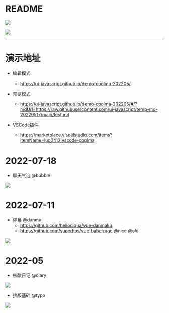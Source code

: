 # README


![](https://luo0412.oss-cn-hangzhou.aliyuncs.com/1655674557490-eJdkYpCZxJyn-image.png)

![](https://luo0412.oss-cn-hangzhou.aliyuncs.com/1652367174757-jHcRW5JCSfAz.png)

---

# 演示地址

- 编辑模式
    - https://ui-javascript.github.io/demo-coolma-202205/

- 预览模式
    - https://ui-javascript.github.io/demo-coolma-202205/#/?mdUrl=https://raw.githubusercontent.com/ui-javascript/temp-md-20220517/main/test.md

- VSCode插件
    - https://marketplace.visualstudio.com/items?itemName=luo0412.vscode-coolma

# 2022-07-18

- 聊天气泡 @bubble

![](https://luo0412.oss-cn-hangzhou.aliyuncs.com/1658104367596-bhe5t3MHxMsk-image.png)

# 2022-07-11

- 弹幕 @danmu
    - https://github.com/hellodigua/vue-danmaku
    - https://github.com/superhos/vue-baberrage @nice @old

![](https://camo.githubusercontent.com/fa6955b7a32e78ce147c14133882cfa8c9d4acfb5f37ddd4e8da82292d7052e1/68747470733a2f2f63646e2e6a7364656c6976722e6e65742f67682f68656c6c6f64696775612f63646e2f696d672f7675652d64616e6d616b752e77656270)

# 2022-05

- 核酸日记 @diary

![](https://luo0412.oss-cn-hangzhou.aliyuncs.com/1655674557490-eJdkYpCZxJyn-image.png)

- 排版基础 @typo

![](https://luo0412.oss-cn-hangzhou.aliyuncs.com/1652367174757-jHcRW5JCSfAz.png)


